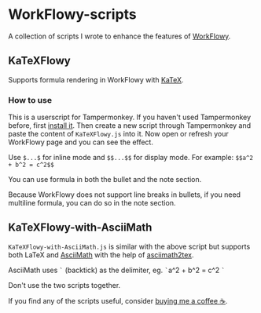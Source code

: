 # WorkFlowy-scripts
A collection of scripts I wrote to enhance the features of [WorkFlowy](https://workflowy.com/).

## KaTeXFlowy
Supports formula rendering in WorkFlowy with [KaTeX](https://katex.org/).

### How to use
This is a userscript for Tampermonkey. If you haven't used Tampermonkey before, first [install it](https://chrome.google.com/webstore/detail/tampermonkey/dhdgffkkebhmkfjojejmpbldmpobfkfo). Then create a new script through Tampermonkey and paste the content of `KaTeXFlowy.js` into it. Now open or refresh your WorkFlowy page and you can see the effect.

Use `$...$` for inline mode and `$$...$$` for display mode. For example: `$$a^2 + b^2 = c^2$$`

You can use formula in both the bullet and the note section.

Because WorkFlowy does not support line breaks in bullets, if you need multiline formula, you can do so in the note section.

## KaTeXFlowy-with-AsciiMath
`KaTeXFlowy-with-AsciiMath.js` is similar with the above script but supports both LaTeX and [AsciiMath](http://asciimath.org/) with the help of [asciimath2tex](https://github.com/christianp/asciimath2tex).

AsciiMath uses `` ` `` (backtick) as the delimiter, eg. `` ` ``a^2 + b^2 = c^2 `` ` ``

Don't use the two scripts together.

If you find any of the scripts useful, consider [buying me a coffee ☕](https://www.buymeacoffee.com/bettyjj).
